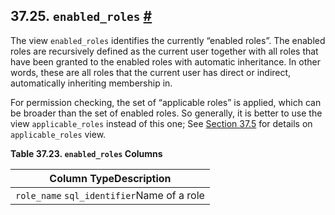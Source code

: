 ## 37.25. `enabled_roles` [#](#INFOSCHEMA-ENABLED-ROLES)

The view `enabled_roles` identifies the currently “enabled roles”. The enabled roles are recursively defined as the current user together with all roles that have been granted to the enabled roles with automatic inheritance. In other words, these are all roles that the current user has direct or indirect, automatically inheriting membership in.

For permission checking, the set of “applicable roles” is applied, which can be broader than the set of enabled roles. So generally, it is better to use the view `applicable_roles` instead of this one; See [Section 37.5](infoschema-applicable-roles "37.5. applicable_roles") for details on `applicable_roles` view.

**Table 37.23. `enabled_roles` Columns**

| Column TypeDescription                     |
| ------------------------------------------ |
| `role_name` `sql_identifier`Name of a role |